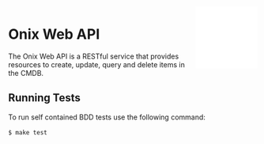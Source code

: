 <img src="../docs/pics/ox.png" width="125" height="125" align="right">

# Onix Web API 

The Onix Web API is a RESTful service that provides resources to create, update, query and delete items in the CMDB.

## Running Tests

To run self contained BDD tests use the following command:

```bash
$ make test
```
